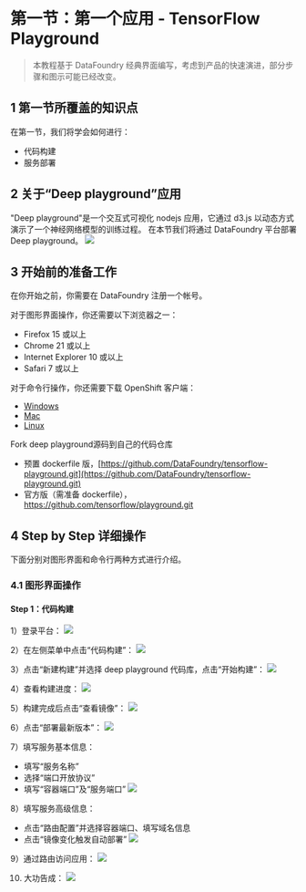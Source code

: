 # 第一节：第一个应用 - TensorFlow Playground

> 本教程基于 DataFoundry 经典界面编写，考虑到产品的快速演进，部分步骤和图示可能已经改变。

## 1 第一节所覆盖的知识点

在第一节，我们将学会如何进行：
- 代码构建
- 服务部署

## 2 关于“Deep playground”应用

"Deep playground"是一个交互式可视化 nodejs 应用，它通过 d3.js 以动态方式演示了一个神经网络模型的训练过程。
在本节我们将通过 DataFoundry 平台部署 Deep playground。
![](img/deep_playground.png)

## 3 开始前的准备工作

在你开始之前，你需要在 DataFoundry 注册一个帐号。

对于图形界面操作，你还需要以下浏览器之一：

- Firefox 15 或以上
- Chrome 21 或以上
- Internet Explorer 10 或以上
- Safari 7 或以上

对于命令行操作，你还需要下载 OpenShift 客户端：

- [Windows](https://s3.cn-north-1.amazonaws.com.cn/complier/oc-control.zip)
- [Mac](https://s3.cn-north-1.amazonaws.com.cn/complier/openshift-origin-client-tools-v1.1.0.1-bf56e23-mac.zip)
- [Linux](https://s3.cn-north-1.amazonaws.com.cn/complier/openshift-origin-client-tools-v1.1.0.1-bf56e23-linux)

Fork deep playground源码到自己的代码仓库

- 预置 dockerfile 版，[https://github.com/DataFoundry/tensorflow-playground.git](https://github.com/DataFoundry/tensorflow-playground.git)   
- 官方版（需准备 dockerfile），[https://github.com/tensorflow/playground.git  ](https://github.com/tensorflow/playground.git)

## 4 Step by Step 详细操作

下面分别对图形界面和命令行两种方式进行介绍。

### 4.1 图形界面操作

#### Step 1：代码构建

1）登录平台：
![](img/login.png)

2）在左侧菜单中点击“代码构建”：
![](img/new_build.png)

3）点击“新建构建”并选择 deep playground 代码库，点击“开始构建”：
![](img/build_code_repo.png)

4）查看构建进度：
![](img/build_log.png)

5）构建完成后点击“查看镜像”：
![](img/build_image_list.png)

6）点击“部署最新版本”：
![](img/build_to_deploy.png)

7）填写服务基本信息：

- 填写“服务名称”
- 选择“端口开放协议”
- 填写“容器端口”及“服务端口”
![](img/deploy_basic.png)

8）填写服务高级信息：
- 点击“路由配置”并选择容器端口、填写域名信息
- 点击“镜像变化触发自动部署”
![](img/deploy_advance.png)

9）通过路由访问应用：
![](img/route.png)

10) 大功告成：
![](img/deep_playground.png)